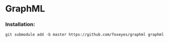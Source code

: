 # GraphML
### Installation:
`git submodule add -b master https://github.com/foxeyes/graphml graphml`
